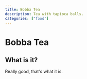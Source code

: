 ```yaml
---
title: Bobba Tea
description: Tea with tapioca balls.
categories: ["food"]
---
```


# Bobba Tea

## What is it?

Really good, that's what it is.